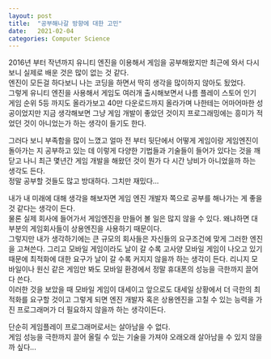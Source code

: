 ```yaml
---
layout: post
title:  "공부해나갈 방향에 대한 고민"
date:   2021-02-04
categories: Computer Science
---
```


2016년 부터 작년까지 유니티 엔진을 이용해서 게임을 공부해왔지만 최근에 와서 다시 보니 실제로 배운 것은 많이 없는 것 같다.    
엔진이 모든걸 하다보니 나는 코딩을 하면서 딱히 생각을 많이하지 않아도 됬었다.    
그렇게 유니티 엔진을 사용해서 게임도 여러개 출시해보면서 나름 플레이 스토어 인기 게임 순위 5등 까지도 올라가보고 40만 다운로드까지 올라가며 나한테는 어마어마한 성공이었지만 지금 생각해보면 그냥 게임 개발이 좋았던 것이지 프로그래밍에는 흥미가 적었던 것이 아니었는가 하는 생각이 들기도 한다.   

그러다 보니 부족함을 많이 느꼈고 얼마 전 부터 뒷단에서 어떻게 게임이랑 게임엔진이 돌아가는 지 공부하고 있는 데 이렇게 다양한 기법들과 기술들이 들어가 있다는 것을 깨닫고 나니 최근 몇년간 게임 개발을 해왔던 것이 뭔가 다 시간 낭비가 아니었을까 하는 생각도 든다.  
정말 공부할 것들도 많고 방대하다. 그치만 재밌다...   

내가 내 미래에 대해 생각을 해보자면 게임 엔진 개발자 쪽으로 공부를 해나가는 게 좋을 것 같다는 생각이 든다.   
물론 실제 회사에 들어가서 게임엔진을 만들어 볼 일은 많지 않을 수 있다. 왜냐하면 대부분의 게임회사들이 상용엔진을 사용하기 때문이다.   
그렇지만 내가 생각하기에는 큰 규모의 회사들은 자신들의 요구조건에 맞게 그러한 엔진을 고쳐쓴다. 그리고 모바일 게임이라도 날이 갈 수록 고사양 모바일 게임이 나오고 있기 때문에 최적화에 대한 요구가 날이 갈 수록 커지지 않을까 하는 생각이 든다. 리니지 모바일이나 원신 같은 게임만 봐도 모바일 환경에서 정말 휴대폰의 성능을 극한까지 끌어다 쓴다.   
이러한 것을 보았을 때 모바일 게임이 대세이고 앞으로도 대세일 상황에서 더 극한의 최적화를 요구할 것이고 그렇게 되면 엔진 개발자 혹은 상용엔진을 고칠 수 있는 능력을 가진 프로그래머가 더 필요하지 않을까 하는 생각이든다.     

단순히 게임플레이 프로그래머로서는 살아남을 수 없다.   
게임 성능을 극한까지 끌어 올릴 수 있는 기술을 가져야 오래오래 살아남을 수 있지 않을까 싶다...   

